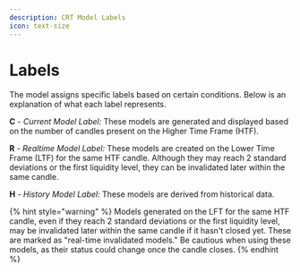 ```yaml
---
description: CRT Model Labels
icon: text-size
---
```


# Labels

The model assigns specific labels based on certain conditions. Below is an explanation of what each label represents.

**C** - _Current Model Label:_ These models are generated and displayed based on the number of candles present on the Higher Time Frame (HTF).

**R** - _Realtime Model Label:_ These models are created on the Lower Time Frame (LTF) for the same HTF candle. Although they may reach 2 standard deviations or the first liquidity level, they can be invalidated later within the same candle.

**H** - _History Model Label:_ These models are derived from historical data.

{% hint style="warning" %}
Models generated on the LFT for the same HTF candle, even if they reach 2 standard deviations or the first liquidity level, may be invalidated later within the same candle if it hasn't closed yet. These are marked as "real-time invalidated models." Be cautious when using these models, as their status could change once the candle closes.
{% endhint %}
